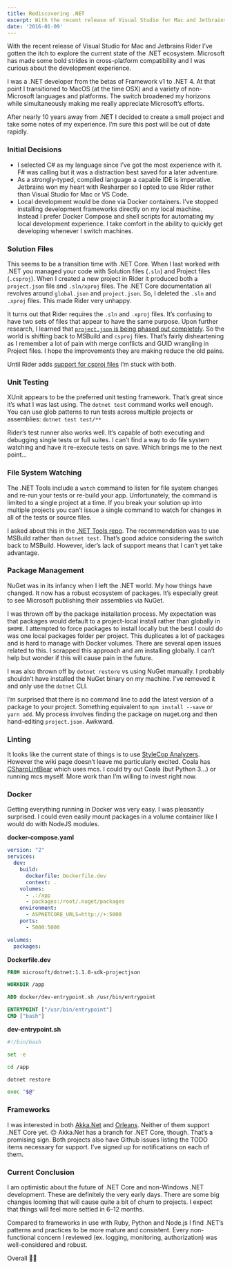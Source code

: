 ```yaml
---
title: Rediscovering .NET
excerpt: With the recent release of Visual Studio for Mac and Jetbrains Rider I’ve gotten the itch to explore the current state of the .NET ecosystem. Microsoft has made some bold strides in cross-platform compatibility and I was curious about the development experience.
date: '2016-01-09'
---
```


With the recent release of Visual Studio for Mac and Jetbrains Rider I’ve gotten the itch to explore the current state of the .NET ecosystem. Microsoft has made some bold strides in cross-platform compatibility and I was curious about the development experience.

I was a .NET developer from the betas of Framework v1 to .NET 4. At that point I transitioned to MacOS (at the time OSX) and a variety of non-Microsoft languages and platforms. The switch broadened my horizons while simultaneously making me really appreciate Microsoft’s efforts.

After nearly 10 years away from .NET I decided to create a small project and take some notes of my experience. I’m sure this post will be out of date rapidly.

### Initial Decisions

- I selected C# as my language since I’ve got the most experience with it. F# was calling but it was a distraction best saved for a later adventure.
- As a strongly-typed, compiled language a capable IDE is imperative. Jetbrains won my heart with Resharper so I opted to use Rider rather than Visual Studio for Mac or VS Code.
- Local development would be done via Docker containers. I’ve stopped installing development frameworks directly on my local machine. Instead I prefer Docker Compose and shell scripts for automating my local development experience. I take comfort in the ability to quickly get developing whenever I switch machines.

### Solution Files

This seems to be a transition time with .NET Core. When I last worked with .NET you managed your code with Solution files (`.sln`) and Project files (`.csproj`). When I created a new project in Rider it produced both a `project.json` file and `.sln/xproj` files. The .NET Core documentation all revolves around `global.json` and `project.json`. So, I deleted the `.sln` and `.xproj` files. This made Rider very unhappy.

It turns out that Rider requires the `.sln` and `.xproj` files. It’s confusing to have two sets of files that appear to have the same purpose. Upon further research, I learned that [`project.json` is being phased out completely](https://blogs.msdn.microsoft.com/webdev/2016/05/11/notes-from-the-asp-net-community-standup-may-10-2016/). So the world is shifting back to MSBuild and `csproj` files. That’s fairly disheartening as I remember a lot of pain with merge conflicts and GUID wrangling in Project files. I hope the improvements they are making reduce the old pains.

Until Rider adds [support for csproj files](https://youtrack.jetbrains.com/issue/RIDER-3777) I’m stuck with both.

### Unit Testing

XUnit appears to be the preferred unit testing framework. That’s great since it’s what I was last using.
The `dotnet test` command works well enough. You can use glob patterns to run tests across multiple projects
or assemblies: `dotnet test test/**`

Rider’s test runner also works well. It’s capable of both executing and debugging single tests or full suites.
I can’t find a way to do file system watching and have it re-execute tests on save. Which brings me to the next point…

### File System Watching

The .NET Tools include a `watch` command to listen for file system changes and re-run your tests or re-build your app.
Unfortunately, the command is limited to a single project at a time. If you break your solution up into multiple
projects you can’t issue a single command to watch for changes in all of the tests or source files.

I asked about this in the [.NET Tools repo](https://github.com/aspnet/DotNetTools/issues/247). The recommendation was
to use MSBuild rather than `dotnet test`. That’s good advice considering the switch back to MSBuild. However,
ider’s lack of support means that I can’t yet take advantage.

### Package Management

NuGet was in its infancy when I left the .NET world. My how things have changed. It now has a robust ecosystem of packages. It’s especially great to see Microsoft publishing their assemblies via NuGet.

I was thrown off by the package installation process. My expectation was that packages would default to a project-local
install rather than globally in `$HOME`. I attempted to force packages to install locally but the best I could do
was one local packages folder per project. This duplicates a lot of packages and is hard to manage with Docker volumes.
There are several open issues related to this. I scrapped this approach and am installing globally. I can’t help but
wonder if this will cause pain in the future.

I was also thrown off by `dotnet restore` vs using NuGet manually. I probably shouldn’t have installed the NuGet
binary on my machine. I’ve removed it and only use the `dotnet` CLI.

I’m surprised that there is no command line to add the latest version of a package to your project.
Something equivalent to `npm install --save` or `yarn add`. My process involves finding the package on
nuget.org and then hand-editing `project.json`. Awkward.

### Linting

It looks like the current state of things is to use [StyleCop Analyzers](https://github.com/DotNetAnalyzers/StyleCopAnalyzers/blob/master/documentation/DotNetCli.md).
However the wiki page doesn’t leave me particularly excited.
Coala has [CSharpLintBear](https://github.com/coala/coala-bears/blob/master/bears/c_languages/CSharpLintBear.py)
which uses mcs. I could try out Coala (but Python 3…) or running mcs myself.
More work than I’m willing to invest right now.

### Docker

Getting everything running in Docker was very easy. I was pleasantly surprised. I could even easily mount packages in a volume container like I would do with NodeJS modules.

**docker-compose.yaml**

```yaml
version: "2"
services:
  dev:
    build:
      dockerfile: Dockerfile.dev
      context: .
    volumes:
      - .:/app
      - packages:/root/.nuget/packages
    environment:
      - ASPNETCORE_URLS=http://+:5000
    ports:
      - 5000:5000

volumes:
  packages:
```

**Dockerfile.dev**

```dockerfile
FROM microsoft/dotnet:1.1.0-sdk-projectjson

WORKDIR /app

ADD docker/dev-entrypoint.sh /usr/bin/entrypoint

ENTRYPOINT ["/usr/bin/entrypoint"]
CMD ["bash"]
```

**dev-entrypoint.sh**

```bash
#!/bin/bash

set -e

cd /app

dotnet restore

exec "$@"
```

### Frameworks

I was interested in both [Akka.Net](https://github.com/akkadotnet/akka.net) and [Orleans](https://github.com/dotnet/orleans).
Neither of them support .NET Core yet. 😔 Akka.Net has a branch for .NET Core, though. That’s a promising sign.
Both projects also have Github issues listing the TODO items necessary for support. I’ve signed up for notifications on each of them.

### Current Conclusion

I am optimistic about the future of .NET Core and non-Windows .NET development. These are definitely the very early days. There are some big changes looming that will cause quite a bit of churn to projects. I expect that things will feel more settled in 6–12 months.

Compared to frameworks in use with Ruby, Python and Node.js I find .NET’s patterns and practices to be more mature and consistent. Every non-functional concern I reviewed (ex. logging, monitoring, authorization) was well-considered and robust.

Overall 👍🏾
